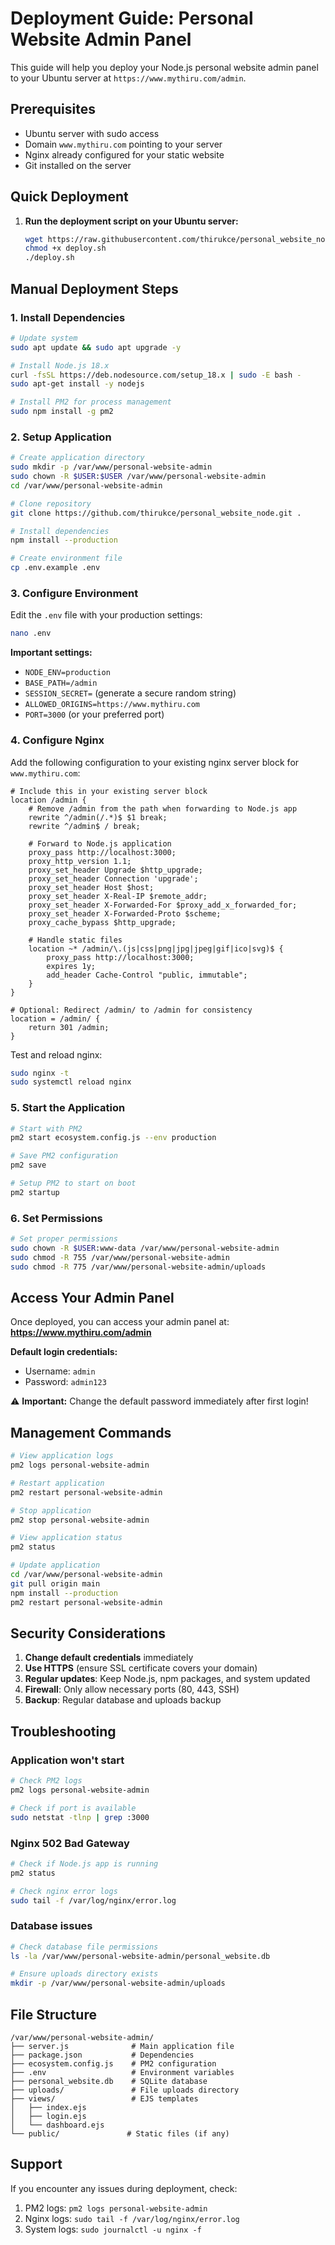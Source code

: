 # Deployment Guide: Personal Website Admin Panel

This guide will help you deploy your Node.js personal website admin panel to your Ubuntu server at `https://www.mythiru.com/admin`.

## Prerequisites

- Ubuntu server with sudo access
- Domain `www.mythiru.com` pointing to your server
- Nginx already configured for your static website
- Git installed on the server

## Quick Deployment

1. **Run the deployment script on your Ubuntu server:**
   ```bash
   wget https://raw.githubusercontent.com/thirukce/personal_website_node/main/deploy.sh
   chmod +x deploy.sh
   ./deploy.sh
   ```

## Manual Deployment Steps

### 1. Install Dependencies

```bash
# Update system
sudo apt update && sudo apt upgrade -y

# Install Node.js 18.x
curl -fsSL https://deb.nodesource.com/setup_18.x | sudo -E bash -
sudo apt-get install -y nodejs

# Install PM2 for process management
sudo npm install -g pm2
```

### 2. Setup Application

```bash
# Create application directory
sudo mkdir -p /var/www/personal-website-admin
sudo chown -R $USER:$USER /var/www/personal-website-admin
cd /var/www/personal-website-admin

# Clone repository
git clone https://github.com/thirukce/personal_website_node.git .

# Install dependencies
npm install --production

# Create environment file
cp .env.example .env
```

### 3. Configure Environment

Edit the `.env` file with your production settings:

```bash
nano .env
```

**Important settings:**
- `NODE_ENV=production`
- `BASE_PATH=/admin`
- `SESSION_SECRET=` (generate a secure random string)
- `ALLOWED_ORIGINS=https://www.mythiru.com`
- `PORT=3000` (or your preferred port)

### 4. Configure Nginx

Add the following configuration to your existing nginx server block for `www.mythiru.com`:

```nginx
# Include this in your existing server block
location /admin {
    # Remove /admin from the path when forwarding to Node.js app
    rewrite ^/admin(/.*)$ $1 break;
    rewrite ^/admin$ / break;
    
    # Forward to Node.js application
    proxy_pass http://localhost:3000;
    proxy_http_version 1.1;
    proxy_set_header Upgrade $http_upgrade;
    proxy_set_header Connection 'upgrade';
    proxy_set_header Host $host;
    proxy_set_header X-Real-IP $remote_addr;
    proxy_set_header X-Forwarded-For $proxy_add_x_forwarded_for;
    proxy_set_header X-Forwarded-Proto $scheme;
    proxy_cache_bypass $http_upgrade;
    
    # Handle static files
    location ~* /admin/\.(js|css|png|jpg|jpeg|gif|ico|svg)$ {
        proxy_pass http://localhost:3000;
        expires 1y;
        add_header Cache-Control "public, immutable";
    }
}

# Optional: Redirect /admin/ to /admin for consistency
location = /admin/ {
    return 301 /admin;
}
```

Test and reload nginx:
```bash
sudo nginx -t
sudo systemctl reload nginx
```

### 5. Start the Application

```bash
# Start with PM2
pm2 start ecosystem.config.js --env production

# Save PM2 configuration
pm2 save

# Setup PM2 to start on boot
pm2 startup
```

### 6. Set Permissions

```bash
# Set proper permissions
sudo chown -R $USER:www-data /var/www/personal-website-admin
sudo chmod -R 755 /var/www/personal-website-admin
sudo chmod -R 775 /var/www/personal-website-admin/uploads
```

## Access Your Admin Panel

Once deployed, you can access your admin panel at:
**https://www.mythiru.com/admin**

**Default login credentials:**
- Username: `admin`
- Password: `admin123`

⚠️ **Important:** Change the default password immediately after first login!

## Management Commands

```bash
# View application logs
pm2 logs personal-website-admin

# Restart application
pm2 restart personal-website-admin

# Stop application
pm2 stop personal-website-admin

# View application status
pm2 status

# Update application
cd /var/www/personal-website-admin
git pull origin main
npm install --production
pm2 restart personal-website-admin
```

## Security Considerations

1. **Change default credentials** immediately
2. **Use HTTPS** (ensure SSL certificate covers your domain)
3. **Regular updates**: Keep Node.js, npm packages, and system updated
4. **Firewall**: Only allow necessary ports (80, 443, SSH)
5. **Backup**: Regular database and uploads backup

## Troubleshooting

### Application won't start
```bash
# Check PM2 logs
pm2 logs personal-website-admin

# Check if port is available
sudo netstat -tlnp | grep :3000
```

### Nginx 502 Bad Gateway
```bash
# Check if Node.js app is running
pm2 status

# Check nginx error logs
sudo tail -f /var/log/nginx/error.log
```

### Database issues
```bash
# Check database file permissions
ls -la /var/www/personal-website-admin/personal_website.db

# Ensure uploads directory exists
mkdir -p /var/www/personal-website-admin/uploads
```

## File Structure

```
/var/www/personal-website-admin/
├── server.js              # Main application file
├── package.json           # Dependencies
├── ecosystem.config.js    # PM2 configuration
├── .env                   # Environment variables
├── personal_website.db    # SQLite database
├── uploads/               # File uploads directory
├── views/                 # EJS templates
│   ├── index.ejs
│   ├── login.ejs
│   └── dashboard.ejs
└── public/               # Static files (if any)
```

## Support

If you encounter any issues during deployment, check:
1. PM2 logs: `pm2 logs personal-website-admin`
2. Nginx logs: `sudo tail -f /var/log/nginx/error.log`
3. System logs: `sudo journalctl -u nginx -f`
